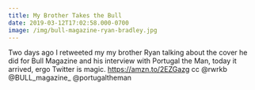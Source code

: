 ```yaml
---
title: My Brother Takes the Bull
date: 2019-03-12T17:02:58.000-0700
image: /img/bull-magazine-ryan-bradley.jpg
---
```


Two days ago I retweeted my my brother Ryan talking about the cover he did for Bull Magazine and his interview with Portugal the Man, today it arrived, ergo Twitter is magic. https://amzn.to/2EZGazg cc @rwrkb @BULL_magazine_ @portugaltheman